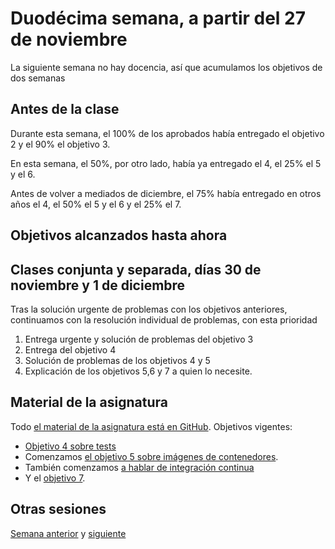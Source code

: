 # Duodécima semana, a partir del 27 de noviembre

La siguiente semana no hay docencia, así que acumulamos los objetivos de dos semanas

## Antes de la clase

Durante esta semana, el 100% de los aprobados había entregado el objetivo 2 y el
90% el objetivo 3.

En esta semana, el 50%, por otro lado, había ya entregado el 4, el 25% el 5 y el
6.

Antes de volver a mediados de diciembre, el 75% había entregado en otros años el
4, el 50% el 5 y el 6 y el 25% el 7.

## Objetivos alcanzados hasta ahora


## Clases conjunta y separada, días 30 de noviembre y 1 de diciembre

Tras la solución urgente de problemas con los objetivos anteriores, continuamos
con la resolución individual de problemas, con esta prioridad

1. Entrega urgente y solución de problemas del objetivo 3
2. Entrega del objetivo 4
3. Solución de problemas de los objetivos 4 y 5
4. Explicación de los objetivos 5,6 y 7 a quien lo necesite.


## Material de la asignatura

Todo [el material de la asignatura está en
GitHub](http://jj.github.io/IV). Objetivos vigentes:

* [Objetivo 4 sobre
  tests](http://jj.github.io/IV/documentos/proyecto/4.Tests)
* Comenzamos [el objetivo 5 sobre imágenes de
  contenedores](http://jj.github.io/IV/documentos/proyecto/5.Docker).
* También comenzamos [a hablar de integración
  continua](http://jj.github.io/IV/documentos/proyecto/6.CI)
* Y el [objetivo 7](http://jj.github.io/IV/documentos/proyecto/7.Servicios).

## Otras sesiones

[Semana anterior](semana-11.md) y [siguiente](semana-14.md)
